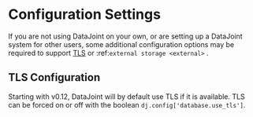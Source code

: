 # Configuration Settings

If you are not using DataJoint on your own, or are setting up a DataJoint
system for other users, some additional configuration options may be required
to support [TLS](#tls-configuration) or :ref:`external storage <external>` .

## TLS Configuration

Starting with v0.12, DataJoint will by default use TLS if it is available. TLS can be 
forced on or off with the boolean `dj.config['database.use_tls']`.
